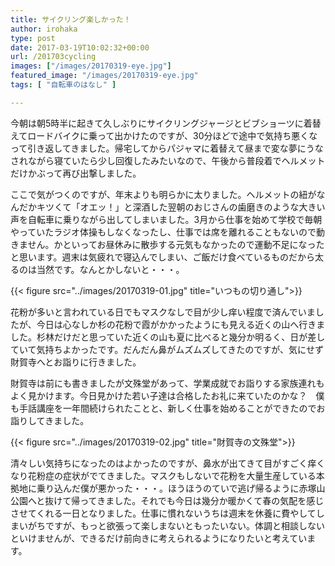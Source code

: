 ```yaml
---
title: サイクリング楽しかった！
author: irohaka
type: post
date: 2017-03-19T10:02:32+00:00
url: /201703cycling
images: ["/images/20170319-eye.jpg"]
featured_image: "/images/20170319-eye.jpg"
tags: [ "自転車のはなし" ]

---
```


今朝は朝5時半に起きて久しぶりにサイクリングジャージとビブショーツに着替えてロードバイクに乗って出かけたのですが、30分ほどで途中で気持ち悪くなって引き返してきました。帰宅してからパジャマに着替えて昼まで変な夢にうなされながら寝ていたら少し回復したみたいなので、午後から普段着でヘルメットだけかぶって再び出撃しました。

ここで気がつくのですが、年末よりも明らかに太りました。ヘルメットの紐がなんだかキツくて「オエッ！」と深酒した翌朝のおじさんの歯磨きのような大きい声を自転車に乗りながら出してしまいました。3月から仕事を始めて学校で毎朝やっていたラジオ体操もしなくなったし、仕事では席を離れることもないので動きません。かといってお昼休みに散歩する元気もなかったので運動不足になったと思います。週末は気疲れで寝込んでしまい、ご飯だけ食べているものだから太るのは当然です。なんとかしないと・・・。

{{< figure src="../images/20170319-01.jpg" title="いつもの切り通し">}}
 
花粉が多いと言われている日でもマスクなしで目が少し痒い程度で済んでいましたが、今日は心なしか杉の花粉で霞がかかったようにも見える近くの山へ行きました。杉林だけだと思っていた近くの山も夏に比べると幾分か明るく、日が差していて気持ちよかったです。だんだん鼻がムズムズしてきたのですが、気にせず財賀寺へとお詣りに行きました。
  
財賀寺は前にも書きましたが文殊堂があって、学業成就でお詣りする家族連れもよく見かけます。今日見かけた若い子達は合格したお礼に来ていたのかな？　僕も手話講座を一年間続けられたことと、新しく仕事を始めることができたのでお詣りしてきました。

{{< figure src="../images/20170319-02.jpg" title="財賀寺の文殊堂">}}

清々しい気持ちになったのはよかったのですが、鼻水が出てきて目がすごく痒くなり花粉症の症状がでてきました。マスクもしないで花粉を大量生産している本拠地に乗り込んだ僕が悪かった・・・。ほうほうのていで逃げ帰るように赤塚山公園へと抜けて帰ってきました。それでも今日は幾分か暖かくて春の気配を感じさせてくれる一日となりました。仕事に慣れないうちは週末を休養に費やしてしまいがちですが、もっと欲張って楽しまないともったいない。体調と相談しないといけませんが、できるだけ前向きに考えられるようになりたいと考えています。
